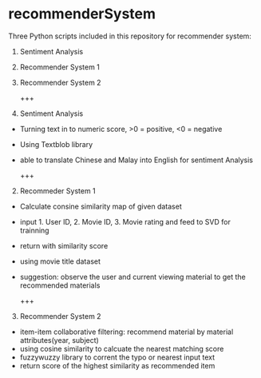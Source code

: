 # recommenderSystem

Three Python scripts included in this repository for recommender system:
1. Sentiment Analysis
2. Recommender System 1
3. Recommender System 2

   +++

1. Sentiment Analysis
- Turning text in to numeric score, >0 = positive, <0 = negative
- Using Textblob library
- able to translate Chinese and Malay into English for sentiment Analysis


   +++

2. Recommeder System 1
- Calculate consine similarity map of given dataset
- input 1. User ID, 2. Movie ID, 3. Movie rating and feed to SVD for trainning
- return with similarity score
- using movie title dataset
- suggestion: observe the user and current viewing material to get the recommended materials  


   +++

3. Recommender System 2
- item-item collaborative filtering: recommend material by material attributes(year, subject)
- using cosine similarity to calcuate the nearest matching score
- fuzzywuzzy library to corrent the typo or nearest input text 
- return score of the highest similarity as recommended item
